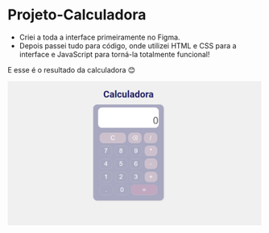 # Projeto-Calculadora

- Criei a toda a interface primeiramente no Figma. 
- Depois passei tudo para código, onde utilizei HTML e CSS para a interface e JavaScript para torná-la totalmente funcional!

E esse é o resultado da calculadora 😊

![alt text](https://github.com/yKarenAlves/Projeto-Calculadora/blob/main/calculadora/img/img-calculadora.png)
